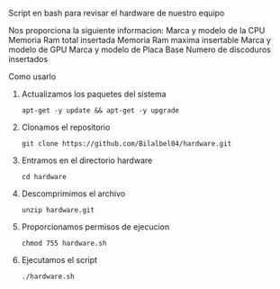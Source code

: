 Script en bash para revisar el hardware de nuestro equipo

Nos proporciona la siguiente informacion: 
  Marca y modelo de la CPU
  Memoria Ram total insertada
  Memoria Ram maxima insertable
  Marca y modelo de GPU
  Marca y modelo de Placa Base
  Numero de discoduros insertados

Como usarlo

1. Actualizamos los paquetes del sistema
   
       apt-get -y update && apt-get -y upgrade

2. Clonamos el repositorio
   
       git clone https://github.com/Bilalbel04/hardware.git

3. Entramos en el directorio hardware
   
       cd hardware

4. Descomprimimos el archivo
   
       unzip hardware.git

5. Proporcionamos permisos de ejecucion
   
       chmod 755 hardware.sh
  
6. Ejecutamos el script
   
       ./hardware.sh

